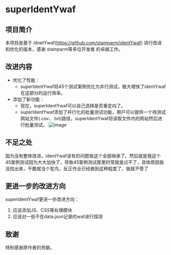# superIdentYwaf
## 项目简介

本项目是基于 idnetYwaf(https://github.com/stamparm/identYwaf) 进行改进和优化的版本，感谢 stamparm等多位开发者 的卓越工作。

## 改进内容

- 优化了性能：
  - superIdentYwaf将45个测试案例优化为并行测试，极大增快了identYwaf在这部分的运行效率。
- 添加了新功能：
  - 现在，superIdentYwaf可以自己选择是否重定向了。
  - superIdentYwaf添加了并行化的批量测试功能，用户可以提供一个待测试网站文件(.csv、.txt)路径，superIdentYwaf将读取文件内的网站然后进行批量测试。
![image](https://github.com/user-attachments/assets/271481f5-572a-48df-96dd-cf0317c07ae3)


## 不足之处
因为没有整体改进，identYwaf该有的问题我这个全部继承了。然后就是我这个45案例测试因为大大加快了，导致45案例测试那里时常就是过不了，具体原因我没找出来，干脆就当个鸵鸟，反正作业已经做到这种程度了，我就不管了

## 更进一步的改进方向

superIdentYwaf更进一步改进方向：
1. 应该添加JS、CSS等处理模块
2. 应该对一些不在data.json记录的waf进行探测

## 致谢

特别感谢原作者的贡献。

